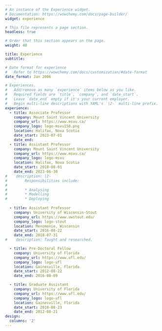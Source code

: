 ```yaml
---
# An instance of the Experience widget.
# Documentation: https://wowchemy.com/docs/page-builder/
widget: experience

# This file represents a page section.
headless: true

# Order that this section appears on the page.
weight: 40

title: Experience
subtitle:

# Date format for experience
#   Refer to https://wowchemy.com/docs/customization/#date-format
date_format: Jan 2006

# Experiences.
#   Add/remove as many `experience` items below as you like.
#   Required fields are `title`, `company`, and `date_start`.
#   Leave `date_end` empty if it's your current employer.
#   Begin multi-line descriptions with YAML's `|2-` multi-line prefix.
experience:
  - title: Associate Professor
    company: Mount Saint Vincent University
    company_url: https://www.msvu.ca/
    company_logo: logo-msvu150.png
    location: Halifax, Nova Scotia
    date_start: 2023-07-01
    date_end: 
  - title: Assistant Professor
    company: Mount Saint Vincent University
    company_url: https://www.msvu.ca/
    company_logo: logo-msvu
    location: Halifax, Nova Scotia
    date_start: 2018-08-01
    date_end: 2023-06-30
#    description: |2-
#        Responsibilities include:
#        
#        * Analysing
#        * Modelling
#        * Deploying
        
  - title: Assistant Professor
    company: University of Wisconsin-Stout
    company_url: https://www.uwstout.edu/
    company_logo: logo-stout
    location: Menomonie, Wisconsin
    date_start: 2016-08-22
    date_end: 2018-07-31
#    description: Taught and researched.

  - title: Pre-Doctoral Fellow
    company: University of Florida
    company_url: https://www.ufl.edu/
    company_logo: logo-ufl
    location: Gainesville, Florida
    date_start: 2012-08-22
    date_end: 2016-08-09

  - title: Graduate Assistant
    company: University of Florida
    company_url: https://www.ufl.edu/
    company_logo: logo-ufl
    location: Gainesville, Florida
    date_start: 2010-08-23
    date_end: 2012-08-21
design:
  columns: '2'
---
```

